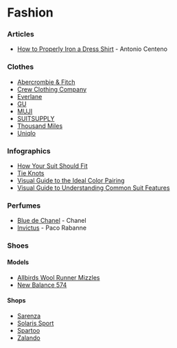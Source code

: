 # Fashion

### Articles

* [How to Properly Iron a Dress Shirt](https://www.artofmanliness.com/style/clothing/how-to-iron-shirt/) - Antonio Centeno

### Clothes

* [Abercrombie & Fitch](https://www.abercrombie.com/)
* [Crew Clothing Company](https://www.crewclothing.co.uk/)
* [Everlane](https://www.everlane.com/)
* [GU](https://www.gu-global.com/)
* [MUJI](https://uk.muji.eu/)
* [SUITSUPPLY](https://suitsupply.com/en-gb/)
* [Thousand Miles](https://thousandmiles.co.uk/)
* [Uniqlo](https://www.uniqlo.com/uk/en/home)

### Infographics

* [How Your Suit Should Fit](https://i.imgur.com/JtVT7Tx.jpg)
* [Tie Knots](https://i.imgur.com/GdlushV.png)
* [Visual Guide to the Ideal Color Pairing](https://i.imgur.com/ZEq8FHc.jpg)
* [Visual Guide to Understanding Common Suit Features](https://i.imgur.com/XPIptk3.jpg)

### Perfumes

* [Blue de Chanel](https://www.chanel.com/gb/fragrance/bleu-de-chanel/) - Chanel
* [Invictus](https://www.pacorabanne.com/ww/en/fragrance/c/frag-men-invictus--frag-men-invictus) - Paco Rabanne

### Shoes

#### Models

* [Allbirds Wool Runner Mizzles](https://www.allbirds.co.uk/products/mens-wool-runner-mizzles-natural-black)
* [New Balance 574](https://www.newbalance.co.uk/pd/574/ML574V2-19566.html)

#### Shops

* [Sarenza](https://www.sarenza.it/)
* [Solaris Sport](https://www.solarissport.com/it/)
* [Spartoo](https://www.spartoo.it/)
* [Zalando](https://www.zalando.it/uomo-home/)
